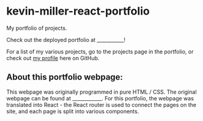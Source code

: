 # kevin-miller-react-portfolio
My portfolio of projects.

Check out the deployed portfolio at ___________!

For a list of my various projects, go to the projects page in the portfolio, or check out <a href='https://github.com/Koldenblue'>my profile</a> here on GitHub.

## About this portfolio webpage:

This webpage was originally programmed in pure HTML / CSS. The original webpage can be found at ____________. For this portfolio, the webpage was translated into React - the React router is used to connect the pages on the site, and each page is split into various components.
